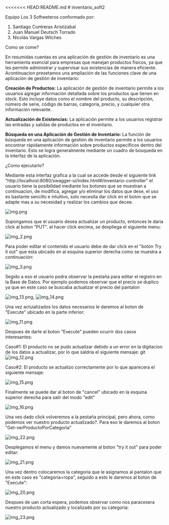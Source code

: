 <<<<<<< HEAD:README.md
﻿# inventario_soft2

 Equipo Los 3 Softweteros conformado por: 
1. Santiago Contreras Aristizabal
2. Juan Manuel Deutsch Torrado
3. Nicolás Vargas Wilches

Como se come?

En resumidas cuentas es una aplicación de gestión de inventario es una herramienta esencial para empresas que manejan productos físicos, ya que les permite administrar y supervisar sus existencias de manera eficiente. Acontinuacion presetamos una ampliación de las funciones clave de una aplicación de gestión de inventario:

**Creación de Productos:** La aplicación de gestión de inventario permite a los usuarios agregar información detallada sobre los productos que tienen en stock. Esto incluye datos como el nombre del producto, su descripción, número de serie, código de barras, categoría, precio, y cualquier otra información relevante.

**Actualización de Existencias:** La aplicación permite a los usuarios registrar las entradas y salidas de productos en el inventario.

**Búsqueda en una Aplicación de Gestión de Inventario:** La función de búsqueda en una aplicación de gestión de inventario permite a los usuarios encontrar rápidamente información sobre productos específicos dentro del inventario. Esto se logra generalmente mediante un cuadro de búsqueda en la interfaz de la aplicación.

¿Como ejecutarlo?

Mediante esta interfaz grafica a la cual se accede desde el siguiente link "http://localhost:8080/swagger-ui/index.html#/inventario-controller" el usuario tiene la posibilidad mediante los botones que se muestran a continuacion, de modifica, agregar y/o eliminar los datos que dese, el uso es bastante sencillo e intuitivo, solo necesita dar click en el boton que se adapte mas a su necesidad y realizar los cambios que decee. 

![img.png](img.png)

Supongamos que el usuario desea actualizar un producto, entonces le daria click al boton "PUT". al hacer click encima, se despliega el siguiente menu:

![img_2.png](img_2.png)

Para poder editar el contenido el usuario debe de dar click en el "botón Try it out" que esta ubicado en al esquina superior derecha como se muestra a continuación:

![img_3.png](img_3.png)

Segido a eso el usuario podra observar la pestaña para editar el registro en la Base de Datos. Por ejemplo podemos observar que el precio se duplico ya que en este caso se buscaba actualizar el precio del pantalon 

![img_13.png](img_13.png), ![img_14.png](img_14.png)

Una vez actuializados los datos necesarios le daremos al boton de "Execute" ubicado en la parte inferior: 

![img_11.png](img_11.png)

Despues de darle al boton "Execute" pueden ocurrir dos casos interesantes: 

Caso#1: El producto no se pudo actualizar debido a un error en la digitacion de los datos a actualizar, por lo que saldria el siguiente mensaje: 
git 
![img_12.png](img_12.png)

Caso#2: El producto se actualizo correctamente por lo que aparecera el siguiente mensaje: 

![img_15.png](img_15.png)

Finalmente se puede dar al boton de "cancel" ubicado en la esquina superior derecha para salir del modo "edit"

![img_16.png](img_16.png)

Una ves dado click volveremos a la pestaña principal, pero ahora, como podemos ver nuestro producto actualizado?. Para eso le daremos al boton "Get-verProductoPorCategoria"

![img_22.png](img_22.png)

Desplegamos el menu y damos nuevamente al boton "try it out" para poder editar:

![img_21.png](img_21.png)

Una vez dentro colocaremos la categoria que le asignamos al pantalon que en este caso es "categoria=ropa", seguido a esto le daremos al boton de "Execute":

![img_20.png](img_20.png)

Despues de uan corta espera, podemos observar como nos paracesera nuestro producto actualizado y localizado por su categoria: 

![img_23.png](img_23.png)


